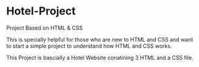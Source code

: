 # Hotel-Project
Project Based on HTML & CSS

This is specially helpful for those who are new to HTML and CSS and want to start a simple project to understand how HTML and CSS works.

This Project is bascially a Hotel Website conatining 3 HTML and a CSS file.


